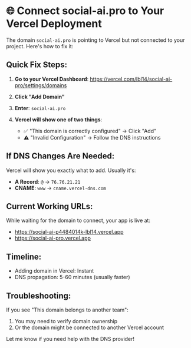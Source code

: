 # 🌐 Connect social-ai.pro to Your Vercel Deployment

The domain `social-ai.pro` is pointing to Vercel but not connected to your project. Here's how to fix it:

## Quick Fix Steps:

1. **Go to your Vercel Dashboard**:
   https://vercel.com/lbl14/social-ai-pro/settings/domains

2. **Click "Add Domain"**

3. **Enter**: `social-ai.pro`

4. **Vercel will show one of two things**:
   - ✅ "This domain is correctly configured" → Click "Add"
   - ⚠️ "Invalid Configuration" → Follow the DNS instructions

## If DNS Changes Are Needed:

Vercel will show you exactly what to add. Usually it's:
- **A Record**: `@` → `76.76.21.21`
- **CNAME**: `www` → `cname.vercel-dns.com`

## Current Working URLs:

While waiting for the domain to connect, your app is live at:
- https://social-ai-p4484014k-lbl14.vercel.app
- https://social-ai-pro.vercel.app

## Timeline:
- Adding domain in Vercel: Instant
- DNS propagation: 5-60 minutes (usually faster)

## Troubleshooting:

If you see "This domain belongs to another team":
1. You may need to verify domain ownership
2. Or the domain might be connected to another Vercel account

Let me know if you need help with the DNS provider!